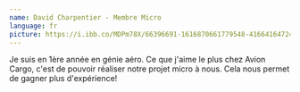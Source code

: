```yaml
---
name: David Charpentier - Membre Micro
language: fr
picture: https://i.ibb.co/MDPm78X/66396691-1616870661779548-4166416472404393984-n.jpg
---
```

Je suis en 1ère année en génie aéro. Ce que j'aime le plus chez Avion Cargo, c'est de pouvoir réaliser notre projet micro à nous. Cela nous permet de gagner plus d'expérience!